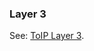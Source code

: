 ### Layer 3

<p class="c8"><span>See: </span><span class="c2"><a class="c3" href="#h.7rbvlbpp8vwp">ToIP Layer 3</a></span><span class="c0">.</span></p>